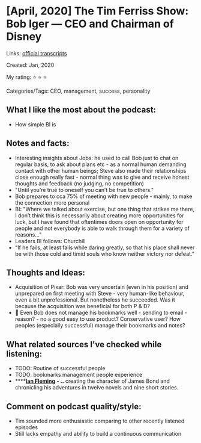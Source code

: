 # \[April, 2020\] The Tim Ferriss Show: Bob Iger — CEO and Chairman of Disney

Links: [official transcripts](https://tim.blog/2020/01/27/bob-iger-transcript/)

Created: Jan, 2020

My rating: ⭐  ⭐ ⭐

Categories/Tags: CEO, management, success, personality

## What I like the most about the podcast:

* How simple BI is

## Notes and facts:

* Interesting insights about Jobs: he used to call Bob just to chat on regular basis, to ask about plans etc - as a normal human demanding contact with other human beings; Steve also made their relationships close enough really fast - normal thing was to give and receive honest thoughts and feedback \(no judging, no competition\)
* "Until you’re true to oneself you can’t be true to others."
* Bob prepares to cca 75% of meeting with new people  - mainly, to make the connection more personal 
* BI: "Where we talked about exercise, but one thing that strikes me there, I don’t think this is necessarily about creating more opportunities for luck, but I have found that oftentimes doors open on opportunity for people and not everybody is able to walk through them for a variety of reasons..."
* Leaders BI follows: Churchill
* “If he fails, at least fails while daring greatly, so that his place shall never be with those cold and timid souls who know neither victory nor defeat.”

## Thoughts and Ideas:

* Acquisition of Pixar: Bob was very uncertain \(even in his position\) and unprepared on first meeting with Steve - very human-like behaviour, even a bit unprofessional. But nonetheless he succeeded. Was it because the acquisition was beneficial for both P & D? 
* 📑 Even Bob does not manage his bookmarks well  - sending to email - reason? - no a good easy to use product? Conservative user? How peoples \(especially successful\) manage their bookmarks and notes?

## What related sources I've checked while listening:

* TODO: Routine of successful people 
* TODO: bookmarks management people experience 
* \*\*\*\*[**Ian Fleming**](https://www.goodreads.com/author/show/2565.Ian_Fleming?from_search=true&from_srp=true) **- ..** creating the character of James Bond and chronicling his adventures in twelve novels and nine short stories.

## Comment on podcast quality/style:

* Tim sounded more enthusiastic comparing to other recently listened episodes
* Still lacks empathy and ability to build a continuous communication  

